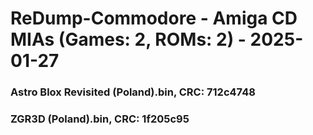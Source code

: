 # ReDump-Commodore - Amiga CD MIAs (Games: 2, ROMs: 2) - 2025-01-27
### Astro Blox Revisited (Poland).bin, CRC: 712c4748
### ZGR3D (Poland).bin, CRC: 1f205c95
